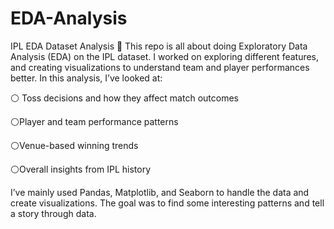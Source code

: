 # EDA-Analysis
IPL EDA Dataset Analysis 🏏  This repo is all about doing Exploratory Data Analysis (EDA) on the IPL dataset. I worked on  exploring different features, and creating visualizations to understand team and player performances better. 
In this analysis, I’ve looked at:

⚪ Toss decisions and how they affect match outcomes

⚪Player and team performance patterns

⚪Venue-based winning trends

⚪Overall insights from IPL history

I’ve mainly used Pandas, Matplotlib, and Seaborn to handle the data and create visualizations. The goal was to find some interesting patterns and tell a story through data.
